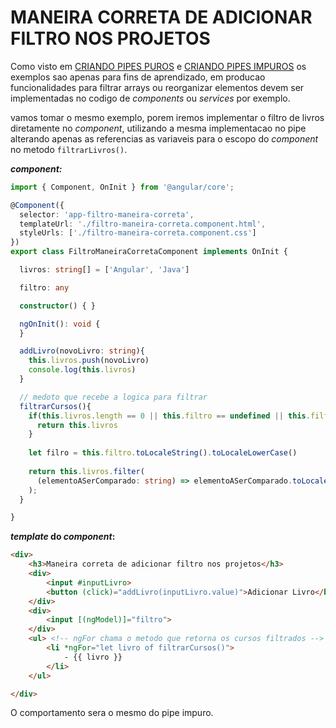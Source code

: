 # __MANEIRA CORRETA DE ADICIONAR FILTRO NOS PROJETOS__

Como visto em [CRIANDO PIPES PUROS](criando-pipe-puro.md) e [CRIANDO PIPES IMPUROS](criando-pipe-impuro.md) os exemplos sao apenas para fins de aprendizado, em producao funcionalidades para filtrar arrays ou reorganizar elementos devem ser implementadas no codigo de _components_ ou _services_ por exemplo.

vamos tomar o mesmo exemplo, porem iremos implementar o filtro de livros diretamente no _component_, utilizando a mesma implementacao no pipe alterando apenas as referencias as variaveis para o escopo do _component_ no metodo `filtrarLivros()`.

___component:___

```typescript
import { Component, OnInit } from '@angular/core';

@Component({
  selector: 'app-filtro-maneira-correta',
  templateUrl: './filtro-maneira-correta.component.html',
  styleUrls: ['./filtro-maneira-correta.component.css']
})
export class FiltroManeiraCorretaComponent implements OnInit {

  livros: string[] = ['Angular', 'Java']

  filtro: any

  constructor() { }

  ngOnInit(): void {
  }

  addLivro(novoLivro: string){
    this.livros.push(novoLivro)
    console.log(this.livros)
  }

  // medoto que recebe a logica para filtrar
  filtrarCursos(){
    if(this.livros.length == 0 || this.filtro == undefined || this.filtro == ''){
      return this.livros
    }
    
    let filro = this.filtro.toLocaleString().toLocaleLowerCase()
    
    return this.livros.filter(
      (elementoASerComparado: string) => elementoASerComparado.toLocaleLowerCase().includes(this.filtro)
    );
  }

}
```

___template_ do _component_:__

```HTML
<div>
    <h3>Maneira correta de adicionar filtro nos projetos</h3>
    <div>
        <input #inputLivro>
        <button (click)="addLivro(inputLivro.value)">Adicionar Livro</button>
    </div>
    <div>
        <input [(ngModel)]="filtro">
    </div>
    <ul> <!-- ngFor chama o metodo que retorna os cursos filtrados -->
        <li *ngFor="let livro of filtrarCursos()">
            - {{ livro }}
        </li>
    </ul>

</div>
```

O comportamento sera o mesmo do pipe impuro.


